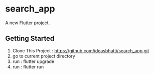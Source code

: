 # search_app

A new Flutter project.

## Getting Started

1. Clone This Project : https://github.com/ideasbhatti/search_app.git
2. go to current project directory
3. run : flutter upgrade
4. run : flutter run
